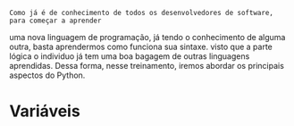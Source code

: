     Como já é de conhecimento de todos os desenvolvedores de software, para começar a aprender 
uma nova linguagem de programação, já tendo o conhecimento de alguma outra, basta aprendermos 
como funciona sua sintaxe. visto que a parte lógica o individuo já tem uma boa bagagem de outras
linguagens aprendidas. Dessa forma, nesse treinamento, iremos abordar os principais aspectos do 
Python.

<h1>Variáveis</h1>
